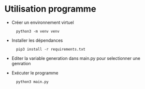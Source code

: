 # Utilisation programme
* Créer un environnement virtuel
  ````commandline
    python3 -m venv venv
  ````
  
* Installer les dépendances
  ````commandline
    pip3 install -r requirements.txt
  ````
  
* Editer la variable generation dans main.py pour selectionner une genration

* Exécuter le programme
  ````commandline
    python3 main.py
  ````
